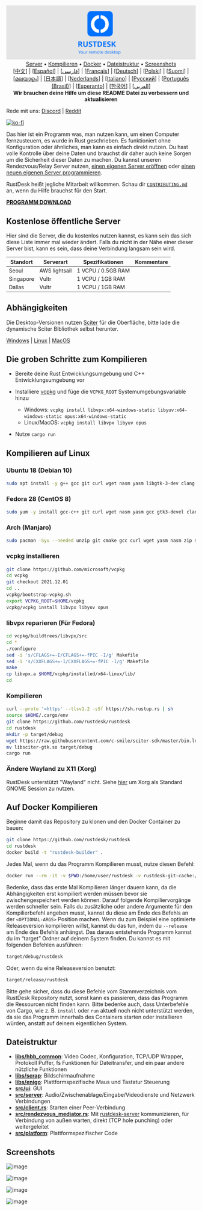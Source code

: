 <p align="center">
  <img src="logo-header.svg" alt="RustDesk - Your remote desktop"><br>
  <a href="#kostenlose-öffentliche-server">Server</a> •
  <a href="#die-groben-schritte-zum-kompilieren">Kompilieren</a> •
  <a href="#auf-docker-kompilieren">Docker</a> •
  <a href="#dateistruktur">Dateistruktur</a> •
  <a href="#screenshots">Screenshots</a><br>
  [<a href="README-ZH.md">中文</a>] | [<a href="README-ES.md">Español</a>] | [<a href="README-FA.md">فارسی</a>] | [<a href="README-FR.md">Français</a>] | [<a href="README-DE.md">Deutsch</a>] | [<a href="README-PL.md">Polski</a>] | [<a href="README-FI.md">Suomi</a>] | [<a href="README-ML.md">മലയാളം</a>] | [<a href="README-JP.md">日本語</a>] | [<a href="README-NL.md">Nederlands</a>] | [<a href="README-IT.md">Italiano</a>] | [<a href="README-RU.md">Русский</a>] | [<a href="README-PTBR.md">Português (Brasil)</a>] | [<a href="README-EO.md">Esperanto</a>] | [<a href="README-KR.md">한국어</a>] | [<a href="README-AR.md">العربي</a>]<br>
  <b>Wir brauchen deine Hilfe um diese README Datei zu verbessern und aktualisieren</b>
</p>

Rede mit uns: [Discord](https://discord.gg/nDceKgxnkV) | [Reddit](https://www.reddit.com/r/rustdesk)

[![ko-fi](https://ko-fi.com/img/githubbutton_sm.svg)](https://ko-fi.com/I2I04VU09)

Das hier ist ein Programm was, man nutzen kann, um einen Computer fernzusteuern, es wurde in Rust geschrieben. Es funktioniert ohne Konfiguration oder ähnliches, man kann es einfach direkt nutzen. Du hast volle Kontrolle über deine Daten und brauchst dir daher auch keine Sorgen um die Sicherheit dieser Daten zu machen. Du kannst unseren Rendezvous/Relay Server nutzen, [einen eigenen Server eröffnen](https://rustdesk.com/server) oder [einen neuen eigenen Server programmieren](https://github.com/rustdesk/rustdesk-server-demo).

RustDesk heißt jegliche Mitarbeit willkommen. Schau dir [`CONTRIBUTING.md`](CONTRIBUTING.md) an, wenn du Hilfe brauchst für den Start.

[**PROGRAMM DOWNLOAD**](https://github.com/rustdesk/rustdesk/releases)

## Kostenlose öffentliche Server

Hier sind die Server, die du kostenlos nutzen kannst, es kann sein das sich diese Liste immer mal wieder ändert. Falls du nicht in der Nähe einer dieser Server bist, kann es sein, dass deine Verbindung langsam sein wird.

| Standort  | Serverart     | Spezifikationen    | Kommentare |
| --------- | ------------- | ------------------ | ---------- |
| Seoul     | AWS lightsail | 1 VCPU / 0.5GB RAM |            |
| Singapore | Vultr         | 1 VCPU / 1GB RAM   |            |
| Dallas    | Vultr         | 1 VCPU / 1GB RAM   |            |

## Abhängigkeiten

Die Desktop-Versionen nutzen [Sciter](https://sciter.com/) für die Oberfläche, bitte lade die dynamische Sciter Bibliothek selbst herunter.

[Windows](https://raw.githubusercontent.com/c-smile/sciter-sdk/master/bin.win/x64/sciter.dll) |
[Linux](https://raw.githubusercontent.com/c-smile/sciter-sdk/master/bin.lnx/x64/libsciter-gtk.so) |
[MacOS](https://raw.githubusercontent.com/c-smile/sciter-sdk/master/bin.osx/libsciter.dylib)

## Die groben Schritte zum Kompilieren

- Bereite deine Rust Entwicklungsumgebung und C++ Entwicklungsumgebung vor

- Installiere [vcpkg](https://github.com/microsoft/vcpkg) und füge die `VCPKG_ROOT` Systemumgebungsvariable hinzu

  - Windows: `vcpkg install libvpx:x64-windows-static libyuv:x64-windows-static opus:x64-windows-static`
  - Linux/MacOS: `vcpkg install libvpx libyuv opus`

- Nutze `cargo run`

## Kompilieren auf Linux

### Ubuntu 18 (Debian 10)

```sh
sudo apt install -y g++ gcc git curl wget nasm yasm libgtk-3-dev clang libxcb-randr0-dev libxdo-dev libxfixes-dev libxcb-shape0-dev libxcb-xfixes0-dev libasound2-dev libpulse-dev cmake
```

### Fedora 28 (CentOS 8)

```sh
sudo yum -y install gcc-c++ git curl wget nasm yasm gcc gtk3-devel clang libxcb-devel libxdo-devel libXfixes-devel pulseaudio-libs-devel cmake alsa-lib-devel
```

### Arch (Manjaro)

```sh
sudo pacman -Syu --needed unzip git cmake gcc curl wget yasm nasm zip make pkg-config clang gtk3 xdotool libxcb libxfixes alsa-lib pulseaudio
```

### vcpkg installieren

```sh
git clone https://github.com/microsoft/vcpkg
cd vcpkg
git checkout 2021.12.01
cd ..
vcpkg/bootstrap-vcpkg.sh
export VCPKG_ROOT=$HOME/vcpkg
vcpkg/vcpkg install libvpx libyuv opus
```

### libvpx reparieren (Für Fedora)

```sh
cd vcpkg/buildtrees/libvpx/src
cd *
./configure
sed -i 's/CFLAGS+=-I/CFLAGS+=-fPIC -I/g' Makefile
sed -i 's/CXXFLAGS+=-I/CXXFLAGS+=-fPIC -I/g' Makefile
make
cp libvpx.a $HOME/vcpkg/installed/x64-linux/lib/
cd
```

### Kompilieren

```sh
curl --proto '=https' --tlsv1.2 -sSf https://sh.rustup.rs | sh
source $HOME/.cargo/env
git clone https://github.com/rustdesk/rustdesk
cd rustdesk
mkdir -p target/debug
wget https://raw.githubusercontent.com/c-smile/sciter-sdk/master/bin.lnx/x64/libsciter-gtk.so
mv libsciter-gtk.so target/debug
cargo run
```

### Ändere Wayland zu X11 (Xorg)

RustDesk unterstützt "Wayland" nicht. Siehe [hier](https://docs.fedoraproject.org/en-US/quick-docs/configuring-xorg-as-default-gnome-session/) um Xorg als Standard GNOME Session zu nutzen.

## Auf Docker Kompilieren

Beginne damit das Repository zu klonen und den Docker Container zu bauen:

```sh
git clone https://github.com/rustdesk/rustdesk
cd rustdesk
docker build -t "rustdesk-builder" .
```

Jedes Mal, wenn du das Programm Kompilieren musst, nutze diesen Befehl:

```sh
docker run --rm -it -v $PWD:/home/user/rustdesk -v rustdesk-git-cache:/home/user/.cargo/git -v rustdesk-registry-cache:/home/user/.cargo/registry -e PUID="$(id -u)" -e PGID="$(id -g)" rustdesk-builder
```

Bedenke, dass das erste Mal Kompilieren länger dauern kann, da die Abhängigkeiten erst kompiliert werden müssen bevor sie zwischengespeichert werden können. Darauf folgende Kompiliervorgänge werden schneller sein. Falls du zusätzliche oder andere Argumente für den Kompilierbefehl angeben musst, kannst du diese am Ende des Befehls an der `<OPTIONAL-ARGS>` Position machen. Wenn du zum Beispiel eine optimierte Releaseversion kompilieren willst, kannst du das tun, indem du `--release` am Ende des Befehls anhängst. Das daraus entstehende Programm kannst du im “target” Ordner auf deinem System finden. Du kannst es mit folgenden Befehlen ausführen:

```sh
target/debug/rustdesk
```

Oder, wenn du eine Releaseversion benutzt:

```sh
target/release/rustdesk
```

Bitte gehe sicher, dass du diese Befehle vom Stammverzeichnis vom RustDesk Repository nutzt, sonst kann es passieren, dass das Programm die Ressourcen nicht finden kann. Bitte bedenke auch, dass Unterbefehle von Cargo, wie z. B. `install` oder `run` aktuell noch nicht unterstützt werden, da sie das Programm innerhalb des Containers starten oder installieren würden, anstatt auf deinem eigentlichen System.

## Dateistruktur

- **[libs/hbb_common](https://github.com/rustdesk/rustdesk/tree/master/libs/hbb_common)**: Video Codec, Konfiguration, TCP/UDP Wrapper, Protokoll Puffer, fs Funktionen für Dateitransfer, und ein paar andere nützliche Funktionen
- **[libs/scrap](https://github.com/rustdesk/rustdesk/tree/master/libs/scrap)**: Bildschirmaufnahme
- **[libs/enigo](https://github.com/rustdesk/rustdesk/tree/master/libs/enigo)**: Plattformspezifische Maus und Tastatur Steuerung
- **[src/ui](https://github.com/rustdesk/rustdesk/tree/master/src/ui)**: GUI
- **[src/server](https://github.com/rustdesk/rustdesk/tree/master/src/server)**: Audio/Zwischenablage/Eingabe/Videodienste und Netzwerk Verbindungen
- **[src/client.rs](https://github.com/rustdesk/rustdesk/tree/master/src/client.rs)**: Starten einer Peer-Verbindung
- **[src/rendezvous_mediator.rs](https://github.com/rustdesk/rustdesk/tree/master/src/rendezvous_mediator.rs)**: Mit [rustdesk-server](https://github.com/rustdesk/rustdesk-server) kommunizieren, für Verbindung von außen warten, direkt (TCP hole punching) oder weitergeleitet
- **[src/platform](https://github.com/rustdesk/rustdesk/tree/master/src/platform)**: Plattformspezifischer Code

## Screenshots

![image](https://user-images.githubusercontent.com/71636191/113112362-ae4deb80-923b-11eb-957d-ff88daad4f06.png)

![image](https://user-images.githubusercontent.com/71636191/113112619-f705a480-923b-11eb-911d-97e984ef52b6.png)

![image](https://user-images.githubusercontent.com/71636191/113112857-3fbd5d80-923c-11eb-9836-768325faf906.png)

![image](https://user-images.githubusercontent.com/71636191/135385039-38fdbd72-379a-422d-b97f-33df71fb1cec.png)
